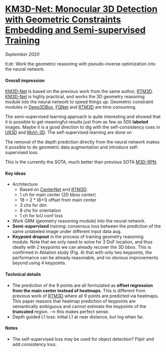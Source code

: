 # [KM3D-Net: Monocular 3D Detection with Geometric Constraints Embedding and Semi-supervised Training](https://arxiv.org/abs/2009.00764)

_September 2020_

tl;dr: Work the geometric reasoning with pseudo-inverse optimization into the neural network.

#### Overall impression
[KM3D-Net](km3d_net.md) is based on the previous work from the same author, [RTM3D](rtm3d.md). [KM3D-Net](km3d_net.md) is highly practical, and works the 3D geometry reasoning module into the neural network to speed things up. Geometric constraint modules in [Deep3DBox](deep3dbox.md), [FQNet](fqnet.md) and [RTM3D](rtm3d.md) are time consuming.

The semi-supervised learning approach is quite interesting and showed that it is possible to get meaningful results just from as few as 500 **labeled** images. Maybe it is a good direction to dig with the self-consistency cues in [UR3D](ur3d.md) and [MoVi-3D](movi_3d.md). The self-supervised learning are done on 

The removal of the depth prediction directly from the neural network makes it possible to do geometric data augmentation and introduce self-supervised loss.

This is the currently the SOTA, much better than previous SOTA [M3D-RPN](m3d_rpn.md).

#### Key ideas
- Architecture
	- Based on [CenterNet](centernet.md) and [RTM3D](rtm3d.md).
	- 1 ch for main center (2D bbox center)
	- 18 = 2 * (8+1) offset from main center
	- 3 chs for dim
	- 8 chs for orientation
	- 1 ch for IoU conf loss 
- Work GRM (geometry reasoning module) into the neural network. 
- **Semi-supervised** training: consensus loss between the prediction of the same unlabeled image under different input data aug. 
- **Keypoint dropout** in the process of training geometry reasoning module. Note that we only need to solve for 3 DoF location, and thus ideally with 2 keypoints we can already recover the 3D bbox. This is confirmed in Ablation study (Fig. 4) that with only two keypoints, the performance can be already reasonable, and no obvious improvements beyond using 4 keypoints. 

#### Technical details
- The prediction of the 9 points are all formulated as **offset regression from the main center instead of heatmaps**. This is different from previous work of [RTM3D](rtm3d.md) where all 9 points are predicted via heatmaps. This paper reasons that heatmap prediction of keypoints are semantically ambiguous and cannot estimate the keypoints of the **truncated** region. --> this makes perfect sense.
- Depth guided L1 loss: initial L1 at near distance, but log when far.

#### Notes
- The self-supervised loss may be used for object detection? Fliplr and add consistency loss.
